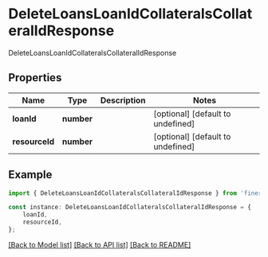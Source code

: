 # DeleteLoansLoanIdCollateralsCollateralIdResponse

DeleteLoansLoanIdCollateralsCollateralIdResponse

## Properties

Name | Type | Description | Notes
------------ | ------------- | ------------- | -------------
**loanId** | **number** |  | [optional] [default to undefined]
**resourceId** | **number** |  | [optional] [default to undefined]

## Example

```typescript
import { DeleteLoansLoanIdCollateralsCollateralIdResponse } from 'fineract-typescript-client';

const instance: DeleteLoansLoanIdCollateralsCollateralIdResponse = {
    loanId,
    resourceId,
};
```

[[Back to Model list]](../README.md#documentation-for-models) [[Back to API list]](../README.md#documentation-for-api-endpoints) [[Back to README]](../README.md)
